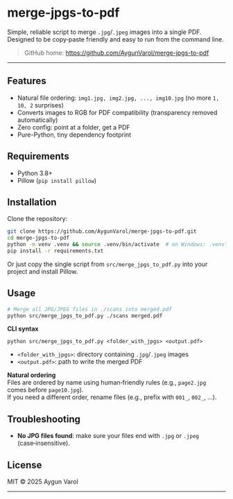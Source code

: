# merge-jpgs-to-pdf

Simple, reliable script to merge `.jpg`/`.jpeg` images into a single PDF. 
Designed to be copy‑paste friendly and easy to run from the command line.

> GitHub home: https://github.com/AygunVarol/merge-jpgs-to-pdf

---

## Features
- Natural file ordering: `img1.jpg, img2.jpg, ..., img10.jpg` (no more `1, 10, 2` surprises)
- Converts images to RGB for PDF compatibility (transparency removed automatically)
- Zero config: point at a folder, get a PDF
- Pure-Python, tiny dependency footprint

## Requirements
- Python 3.8+
- Pillow (`pip install pillow`)

## Installation

Clone the repository:

```bash
git clone https://github.com/AygunVarol/merge-jpgs-to-pdf.git
cd merge-jpgs-to-pdf
python -m venv .venv && source .venv/bin/activate  # on Windows: .venv\Scripts\activate
pip install -r requirements.txt
```

Or just copy the single script from `src/merge_jpgs_to_pdf.py` into your project and install Pillow.

## Usage

```bash
# Merge all JPG/JPEG files in ./scans into merged.pdf
python src/merge_jpgs_to_pdf.py ./scans merged.pdf
```

**CLI syntax**

```text
python src/merge_jpgs_to_pdf.py <folder_with_jpgs> <output.pdf>
```

- `<folder_with_jpgs>`: directory containing `.jpg`/`.jpeg` images
- `<output.pdf>`: path to write the merged PDF

**Natural ordering**  
Files are ordered by name using human‑friendly rules (e.g., `page2.jpg` comes before `page10.jpg`).  
If you need a different order, rename files (e.g., prefix with `001_`, `002_`, …).

## Troubleshooting

- **No JPG files found**: make sure your files end with `.jpg` or `.jpeg` (case‑insensitive).

## License

MIT © 2025 Aygun Varol

---
